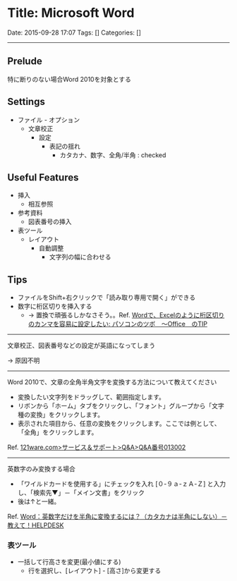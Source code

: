 # Title: Microsoft Word

Date: 2015-09-28 17:07
Tags: []
Categories: []

---

## Prelude

特に断りのない場合Word 2010を対象とする

## Settings

* ファイル - オプション
	* 文章校正
		* 設定
			* 表記の揺れ
				* カタカナ、数字、全角/半角 : checked

## Useful Features

* 挿入
	* 相互参照
* 参考資料
	* 図表番号の挿入
* 表ツール
	* レイアウト
		* 自動調整
			* 文字列の幅に合わせる

## Tips

* ファイルをShift+右クリックで「読み取り専用で開く」ができる
* 数字に桁区切りを挿入する
	* -> 置換で頑張るしかなさそう。。Ref. [Wordで、Excelのように桁区切りのカンマを容易に設定したい: パソコンのツボ　～Office　のTIP](http://pcclick.seesaa.net/article/190043575.html)

---

文章校正、図表番号などの設定が英語になってしまう

-> 原因不明

---

Word 2010で、文章の全角半角文字を変換する方法について教えてください

* 変換したい文字列をドラッグして、範囲指定します。
* リボンから「ホーム」タブをクリックし、「フォント」グループから「文字種の変換」をクリックします。
* 表示された項目から、任意の変換をクリックします。ここでは例として、「全角」をクリックします。

Ref. [121ware.com&gt;サービス＆サポート&gt;Q&amp;A&gt;Q&amp;A番号013002](http://121ware.com/qasearch/1007/app/servlet/relatedqa?QID=013002)

---

英数字のみ変換する場合

* 「ワイルドカードを使用する」にチェックを入れ [０-９ａ-ｚＡ-Ｚ] と入力し、「検索先▼」－「メイン文書」をクリック
* 後は↑と一緒。

Ref. [Word：英数字だけを半角に変換するには？（カタカナは半角にしない）－教えて！HELPDESK](http://office-qa.com/Word/wd209.htm)

### 表ツール

* 一括して行高さを変更(最小値にする)
	* 行を選択し、[レイアウト] - [高さ]から変更する

